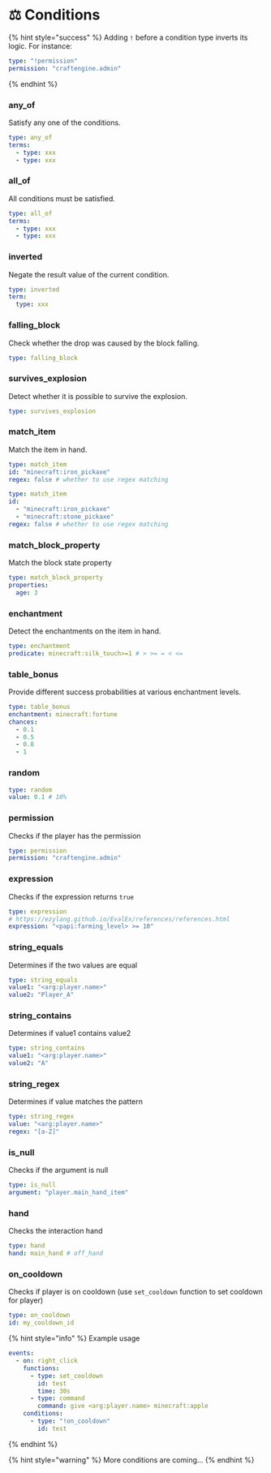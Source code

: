 # ⚖️ Conditions

{% hint style="success" %}
Adding `!` before a condition type inverts its logic. For instance:

```yaml
type: "!permission"
permission: "craftengine.admin"
```
{% endhint %}

### any\_of

Satisfy any one of the conditions.

```yaml
type: any_of
terms:
  - type: xxx
  - type: xxx
```

### all\_of

All conditions must be satisfied.

```yaml
type: all_of
terms:
  - type: xxx
  - type: xxx
```

### inverted

Negate the result value of the current condition.

```yaml
type: inverted
term:
  type: xxx
```

### falling\_block

Check whether the drop was caused by the block falling.

```yaml
type: falling_block
```

### survives\_explosion

Detect whether it is possible to survive the explosion.

```yaml
type: survives_explosion
```

### match\_item

Match the item in hand.

```yaml
type: match_item
id: "minecraft:iron_pickaxe"
regex: false # whether to use regex matching
```

```yaml
type: match_item
id: 
  - "minecraft:iron_pickaxe"
  - "minecraft:stone_pickaxe"
regex: false # whether to use regex matching
```

### match\_block\_property

Match the block state property

```yaml
type: match_block_property
properties:
  age: 3
```

### enchantment

Detect the enchantments on the item in hand.

```yaml
type: enchantment
predicate: minecraft:silk_touch>=1 # > >= = < <=
```

### table\_bonus

Provide different success probabilities at various enchantment levels.

```yaml
type: table_bonus
enchantment: minecraft:fortune
chances:
  - 0.1
  - 0.5
  - 0.8
  - 1
```

### random

```yaml
type: random
value: 0.1 # 10%
```

### permission

Checks if the player has the permission

```yaml
type: permission
permission: "craftengine.admin"
```

### expression

Checks if the expression returns `true`

```yaml
type: expression
# https://ezylang.github.io/EvalEx/references/references.html
expression: "<papi:farming_level> >= 10"
```

### string\_equals

Determines if the two values are equal

```yaml
type: string_equals
value1: "<arg:player.name>"
value2: "Player_A"
```

### string\_contains

Determines if value1 contains value2

```yaml
type: string_contains
value1: "<arg:player.name>"
value2: "A"
```

### string\_regex

Determines if value matches the pattern

```yaml
type: string_regex
value: "<arg:player.name>"
regex: "[a-Z]"
```

### is\_null

Checks if the argument is null

```yaml
type: is_null
argument: "player.main_hand_item"
```

### hand

Checks the interaction hand

```yaml
type: hand
hand: main_hand # off_hand
```

### on\_cooldown

Checks if player is on cooldown (use `set_cooldown` function to set cooldown for player)

```yaml
type: on_cooldown
id: my_cooldown_id
```

{% hint style="info" %}
Example usage

```yaml
events:
  - on: right_click
    functions:
      - type: set_cooldown
        id: test
        time: 30s
      - type: command
        command: give <arg:player.name> minecraft:apple
    conditions:
      - type: "!on_cooldown"
        id: test
```
{% endhint %}

{% hint style="warning" %}
More conditions are coming...
{% endhint %}
